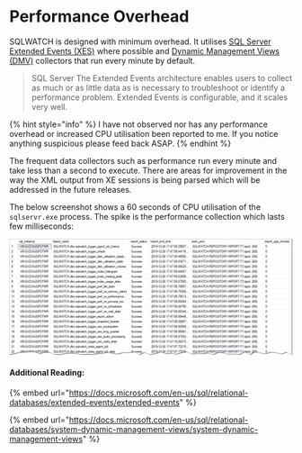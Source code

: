 # Performance Overhead

SQLWATCH is designed with minimum overhead. It utilises [SQL Server Extended Events \(XES\)](https://docs.microsoft.com/en-us/sql/relational-databases/extended-events/extended-events) where possible and [Dynamic Management Views \(DMV\)](https://docs.microsoft.com/en-us/sql/relational-databases/system-dynamic-management-views/system-dynamic-management-views) collectors that run every minute by default.

> SQL Server The Extended Events architecture enables users to collect as much or as little data as is necessary to troubleshoot or identify a performance problem. Extended Events is configurable, and it scales very well.

{% hint style="info" %}
I have not observed nor has any performance overhead or increased CPU utilisation been reported to me. If you notice anything suspicious please feed back ASAP.
{% endhint %}

The frequent data collectors such as performance run every minute and take less than a second to execute. There are areas for improvement in the way the XML output from XE sessions is being parsed which will be addressed in the future releases.

The below screenshot shows a 60 seconds of CPU utilisation of the `sqlservr.exe` process. The spike is the performance collection which lasts few milliseconds:

![](../../.gitbook/assets/image%20%2866%29.png)

#### Additional Reading:

{% embed url="https://docs.microsoft.com/en-us/sql/relational-databases/extended-events/extended-events" %}

{% embed url="https://docs.microsoft.com/en-us/sql/relational-databases/system-dynamic-management-views/system-dynamic-management-views" %}



